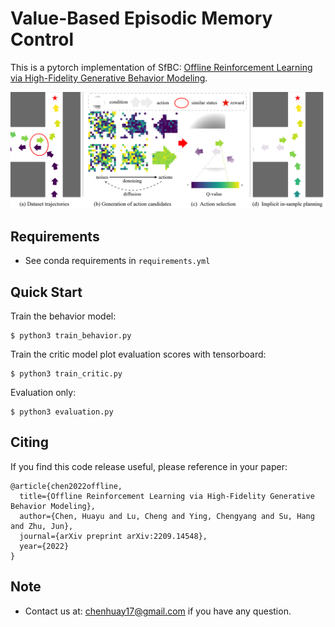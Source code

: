 # Value-Based Episodic Memory Control

This is a pytorch implementation of SfBC: [Offline Reinforcement Learning via High-Fidelity Generative Behavior Modeling](https://arxiv.org/abs/2209.14548).

![Algorithm Overview](https://github.com/ChenDRAG/SfBC/blob/master/overview.PNG)

## Requirements

- See conda requirements in `requirements.yml`

## Quick Start
Train the behavior model:

```shell
$ python3 train_behavior.py
```

Train the critic model plot evaluation scores with tensorboard:

```shell
$ python3 train_critic.py
```

Evaluation only:

```shell
$ python3 evaluation.py
```

## Citing
If you find this code release useful, please reference in your paper:
```
@article{chen2022offline,
  title={Offline Reinforcement Learning via High-Fidelity Generative Behavior Modeling},
  author={Chen, Huayu and Lu, Cheng and Ying, Chengyang and Su, Hang and Zhu, Jun},
  journal={arXiv preprint arXiv:2209.14548},
  year={2022}
}
```

## Note
+ Contact us at: chenhuay17@gmail.com if you have any question.
